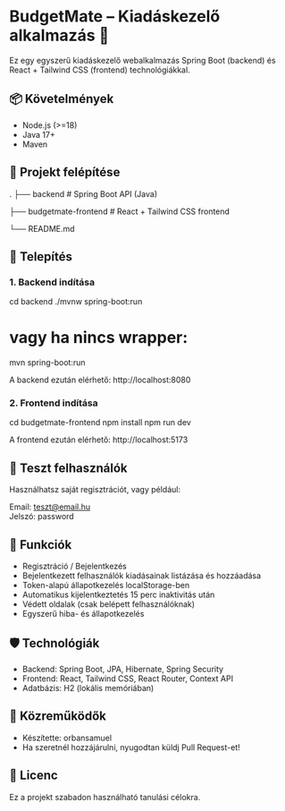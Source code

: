 # BudgetMate – Kiadáskezelő alkalmazás 💸

Ez egy egyszerű kiadáskezelő webalkalmazás Spring Boot (backend) és React + Tailwind CSS (frontend) technológiákkal.

## 📦 Követelmények

- Node.js (>=18)
- Java 17+
- Maven

## 📁 Projekt felépítése

.
├── backend                  # Spring Boot API (Java)

├── budgetmate-frontend      # React + Tailwind CSS frontend

└── README.md

## 🔧 Telepítés

### 1. Backend indítása

cd backend
./mvnw spring-boot:run
# vagy ha nincs wrapper:
mvn spring-boot:run

A backend ezután elérhető: http://localhost:8080

### 2. Frontend indítása

cd budgetmate-frontend
npm install
npm run dev

A frontend ezután elérhető: http://localhost:5173

## 🧪 Teszt felhasználók

Használhatsz saját regisztrációt, vagy például:

Email: teszt@email.hu  
Jelszó: password

## 🔐 Funkciók

- Regisztráció / Bejelentkezés
- Bejelentkezett felhasználók kiadásainak listázása és hozzáadása
- Token-alapú állapotkezelés localStorage-ben
- Automatikus kijelentkeztetés 15 perc inaktivitás után
- Védett oldalak (csak belépett felhasználóknak)
- Egyszerű hiba- és állapotkezelés

## 🛡️ Technológiák

- Backend: Spring Boot, JPA, Hibernate, Spring Security
- Frontend: React, Tailwind CSS, React Router, Context API
- Adatbázis: H2 (lokális memóriában)

## 🤝 Közreműködők

- Készítette: orbansamuel
- Ha szeretnél hozzájárulni, nyugodtan küldj Pull Request-et!

## 📝 Licenc

Ez a projekt szabadon használható tanulási célokra.
